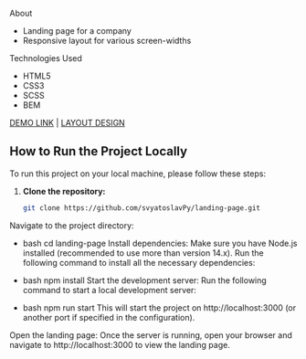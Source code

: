 
About 

* Landing page for a company
* Responsive layout for various screen-widths

Technologies Used

* HTML5
* CSS3 
* SCSS
* BEM

[DEMO LINK](https://svyatoslavPy.github.io/landing-page/) | [LAYOUT DESIGN](https://www.figma.com/design/NZQAIydtHo5QkINyGLHNcq/BIKE-New-Version?node-id=0-1)

## How to Run the Project Locally

To run this project on your local machine, please follow these steps:

1. **Clone the repository:**
   ```bash
   git clone https://github.com/svyatoslavPy/landing-page.git
Navigate to the project directory:

* bash
cd landing-page
Install dependencies: Make sure you have Node.js installed (recommended to use more than version 14.x). Run the following command to install all the necessary dependencies:

* bash
npm install
Start the development server: Run the following command to start a local development server:

* bash
npm run start
This will start the project on http://localhost:3000 (or another port if specified in the configuration).

Open the landing page: Once the server is running, open your browser and navigate to http://localhost:3000 to view the landing page.
